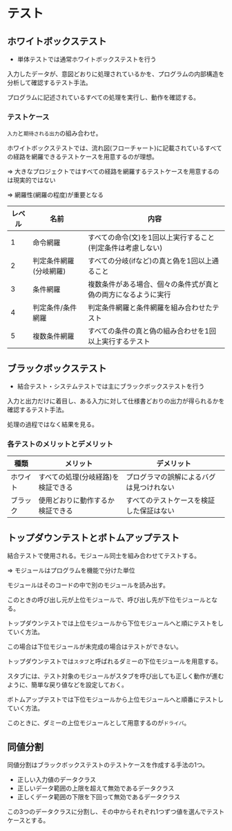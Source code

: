 # テスト

## ホワイトボックステスト

- 単体テストでは通常ホワイトボックステストを行う

入力したデータが、意図どおりに処理されているかを、プログラムの内部構造を分析して確認するテスト手法。

プログラムに記述されているすべての処理を実行し、動作を確認する。

### テストケース

`入力`と`期待される出力`の組み合わせ。

ホワイトボックステストでは、流れ図(フローチャート)に記載されているすべての経路を網羅できるテストケースを用意するのが理想。

=> 大きなプロジェクトではすべての経路を網羅するテストケースを用意するのは現実的ではない

=> 網羅性(網羅の程度)が重要となる

| レベル | 名前                   | 内容                                                           |
|--------|------------------------|----------------------------------------------------------------|
| 1      | 命令網羅               | すべての命令(文)を1回以上実行すること(判定条件は考慮しない)    |
| 2      | 判定条件網羅(分岐網羅) | すべての分岐(ifなど)の真と偽を1回以上通ること                  |
| 3      | 条件網羅               | 複数条件がある場合、個々の条件式が真と偽の両方になるように実行 |
| 4      | 判定条件/条件網羅      | 判定条件網羅と条件網羅を組み合わせたテスト                     |
| 5      | 複数条件網羅           | すべての条件の真と偽の組み合わせを1回以上実行するテスト        |

## ブラックボックステスト

- 結合テスト・システムテストでは主にブラックボックステストを行う

入力と出力だけに着目し、ある入力に対して仕様書どおりの出力が得られるかを確認するテスト手法。

処理の過程ではなく結果を見る。

### 各テストのメリットとデメリット

| 種類     | メリット                           | デメリット                               |
|----------|------------------------------------|------------------------------------------|
| ホワイト | すべての処理(分岐経路)を検証できる | プログラマの誤解によるバグは見つけれない |
| ブラック | 使用どおりに動作するか検証できる   | すべてのテストケースを検証した保証はない |

## トップダウンテストとボトムアップテスト

結合テストで使用される。モジュール同士を組み合わせてテストする。

=> モジュールはプログラムを機能で分けた単位

モジュールはそのコードの中で別のモジュールを読み出す。

このときの呼び出し元が上位モジュールで、呼び出し先が下位モジュールとなる。

トップダウンテストでは上位モジュールから下位モジュールへと順にテストをしていく方法。

この場合は下位モジュールが未完成の場合はテストができない。

トップダウンテストでは`スタブ`と呼ばれるダミーの下位モジュールを用意する。

スタブには、テスト対象のモジュールがスタブを呼び出しても正しく動作が進むように、簡単な戻り値などを設定しておく。

ボトムアップテストでは下位モジュールから上位モジュールへと順番にテストしていく方法。

このときに、ダミーの上位モジュールとして用意するのが`ドライバ`。

## 同値分割

同値分割はブラックボックステストのテストケースを作成する手法の1つ。

- 正しい入力値のデータクラス
- 正しいデータ範囲の上限を超えて無効であるデータクラス
- 正しくデータ範囲の下限を下回って無効であるデータクラス

この3つのデータクラスに分割し、その中からそれぞれ1つずつ値を選んでテストケースとする。

